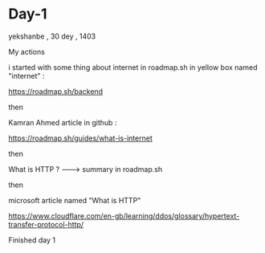 # Day-1
yekshanbe , 30 dey , 1403

My actions

i started with some thing about internet in roadmap.sh in yellow box named "internet" :

https://roadmap.sh/backend

then

Kamran Ahmed article in github :

https://roadmap.sh/guides/what-is-internet

then

What is HTTP ?    --->     summary in roadmap.sh

then

microsoft article named "What is HTTP"

https://www.cloudflare.com/en-gb/learning/ddos/glossary/hypertext-transfer-protocol-http/

Finished day 1
